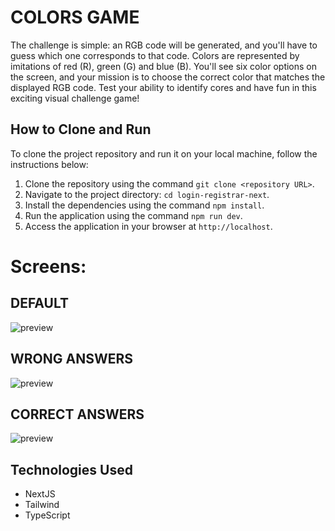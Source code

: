 # COLORS GAME

The challenge is simple: an RGB code will be generated, and you'll have to guess which one corresponds to that code. Colors are represented by imitations of red (R), green (G) and blue (B). You'll see six color options on the screen, and your mission is to choose the correct color that matches the displayed RGB code. Test your ability to identify cores and have fun in this exciting visual challenge game!

## How to Clone and Run

To clone the project repository and run it on your local machine, follow the instructions below:

1. Clone the repository using the command `git clone <repository URL>`.
2. Navigate to the project directory: `cd login-registrar-next`.
3. Install the dependencies using the command `npm install`.
4. Run the application using the command `npm run dev`.
5. Access the application in your browser at `http://localhost`.

# Screens:

## DEFAULT

![preview](public/readme-image-1.png.png)

## WRONG ANSWERS

![preview](public/readme-image-2.png.png)

## CORRECT ANSWERS

![preview](public/readme-image-3.png.png)


## Technologies Used

- NextJS
- Tailwind
- TypeScript